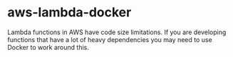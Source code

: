 # aws-lambda-docker
Lambda functions in AWS have code size limitations.  If you are developing functions that have a lot of heavy dependencies you may need to use Docker to work around this.
